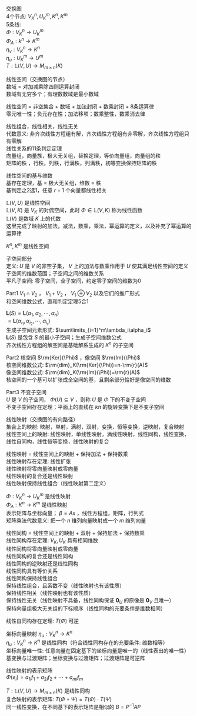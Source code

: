 交换图  
4个节点:  $V^n_K, U^m_K, K^n, K^m$   
5条线:   
 $\Phi:V^n_K\to U^m_K$   
 $\Phi_A:k^n\to K^m$   
 $\eta_v:V^n_K\to K^n$   
 $\eta_u:U^m_K\to U^m$   
 $T:\mathbb{L}(V,U)\to M_{m\times n}(K)$   
  
线性空间（交换图的节点）  
数域 $=$ 对加减乘除四则运算封闭  
数域有无穷多个；有理数数域是最小数域  
  
线性空间 $=$ 非空集合 $+$ 数域 $+$ 加法封闭 $+$ 数乘封闭 $+$ 8条运算律  
零元唯一性；负元存在性；加法移项；数乘整性，数乘消去律  
  
线性组合，线性相关，线性无关  
代数意义: 非齐次线性方程组有解，齐次线性方程组有非零解，齐次线性方程组只有零解  
线性关系的11条判定定理  
向量组，向量族，极大无关组，替换定理，等价向量组，向量组的秩  
矩阵的秩 ，行秩，列秩，行满秩，列满秩，初等变换保持矩阵的秩  
  
线性空间的基与维数  
基存在定理，基 $=$ 极大无关组，维数 $=$ 秩  
基判定之2选1，任意 $r+1$ 个向量都线性相关  
  
 $\mathbb{L}(V,U)$ 是线性空间  
 $\mathbb{L}(V,K)$ 是 $V_K$ 的对偶空间，此时 $\Phi\in\mathbb{L}(V,K)$ 称为线性函数  
 $\mathbb{L}(V)$ 是数域 $K$ 上的代数  
这里完成了映射的加法，减法，数乘，乘法，幂运算的定义，以及补充了幂运算的运算律  
  
 $K^n, K^m$ 是线性空间  
  
子空间部分  
定义:  $U$ 是 $V$ 的非空子集， $V$ 上的加法与数乘作用于 $U$ 使其满足线性空间的定义  
子空间的维数范围；子空间之间的维数关系  
平凡子空间: 零子空间，全子空间，约定零子空间的维数为0  
  
Part1  $V_1\cap V_2$ ， $V_1+V_2$ ， $V_1\oplus V_2$ 以及它们的推广形式  
和空间维数公式，直和判定定理5合1  
  
 $\mathbf{L}(S)=\mathbf{L}(\alpha_1,\alpha_2,\cdots,\alpha_n)$   
 $=\mathbf{L}(\alpha_{i_1},\alpha_{i_2},\cdots,\alpha_{i_r})$   
生成子空间元素形式:  $\sum\limits_{i=1}^m\lambda_i\alpha_i$   
 $\mathbf{L}(S)$ 是包含 $S$ 的最小子空间；生成子空间维数公式  
齐次线性方程组的解空间是基础解系生成的 $K^n$ 的子空间  
  
Part2 核空间 $\rm{Ker}(\Phi)$ ，像空间 $\rm{Im}(\Phi)$   
核空间维数公式:  $\rm{dim}_K(\rm{Ker}(\Phi))=n-\rm{r}(A)$   
像空间维数公式:  $\rm{dim}_K(\rm{Im}(\Phi))=\rm{r}(A)$   
核空间的一个基可以扩张成全空间的基，且剩余部分恰好是像空间的维数  
  
Part3 不变子空间  
 $U$ 是 $V$ 的子空间， $\Phi(U)\subseteq V$ ，则称 $U$ 是 $\Phi$ 下的不变子空间  
不变子空间存在定理；平面上的直线在 $k\pi$ 的旋转变换下是不变子空间  
  
线性映射（交换图的有向路径）  
集合上的映射: 映射，单射，满射，双射，变换，恒等变换，逆映射，复合映射  
线性空间上的映射: 线性映射，单线性映射，满线性映射，线性同构，线性变换，线性自同构，线性恒等变换，线性映射的复合  
  
线性映射 $=$ 线性空间上的映射 $+$ 保持加法 $+$ 保持数乘  
线性映射存在定理: 线性扩张  
线性映射将零向量映射成零向量  
线性映射的复合还是线性映射  
线性映射保持线性组合（线性映射第二定义）  
  
 $\Phi:V^n_K\to U^m_K$ 是线性映射  
 $\Phi_A:K^n\to K^m$ 是线性映射  
表示矩阵与坐标向量； $\beta=Ax$ ，线性方程组，矩阵，行列式  
矩阵乘法代数意义: 把一个 $n$ 维列向量映射成一个 $m$ 维列向量  
  
线性同构 $=$ 线性空间上的映射 $+$ 双射 $+$ 保持加法 $+$ 保持数乘  
线性同构存在定理:  $V_K, U_K$ 具有相同维数  
线性同构将零向量映射成零向量  
线性同构的复合还是线性同构  
线性同构的逆映射还是线性同构  
线性同构具有等价关系  
线性同构保持线性组合  
   保持线性组合，且系数不变（线性映射也有该性质）  
   保持线性相关（线性映射也有该性质）  
   保持线性无关（线性映射不具备，线性同构保证 $\mathbf{0}_U$ 的原像是 $\mathbf{0}_V$ 且唯一）  
   保持向量组极大无关组的下标顺序（线性同构的充要条件是维数相同）  
  
线性自同构存在定理:  $T(\Phi)$ 可逆  
  
坐标向量映射 $\eta_u:V^n_K\to K^n$   
 $\eta_u:V^n_K\to K^n$ 是线性同构（符合线性同构存在的充要条件: 维数相等）  
坐标向量唯一性: 任意向量在固定基下的坐标向量是唯一的（线性表出的唯一性）  
基变换与过渡矩阵；坐标变换与过渡矩阵；过渡矩阵是可逆阵  
  
线性映射的表示矩阵  
 $\Phi(e_i)=a_{1i}f_1+a_{2i}f_2+\cdots+a_{mi}f_m$   
  
 $T:\mathbb{L}(V,U)\to M_{m\times n}(K)$ 是线性同构  
复合映射的表示矩阵:  $T(\Phi\circ\Psi)=T(\Phi)\cdot T(\Psi)$   
同一线性变换，在不同基下的表示矩阵是相似的 $B=P^{-1}A P$   
